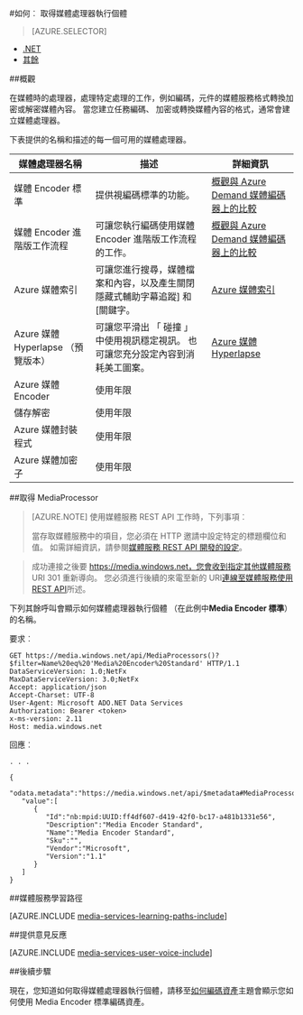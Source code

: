 <properties 
    pageTitle="如何建立媒體處理器 |Microsoft Azure" 
    description="瞭解如何建立媒體處理器元件編碼、 轉換格式、 加密或解密媒體內容的 Azure 媒體服務。" 
    services="media-services" 
    documentationCenter="" 
    authors="Juliako" 
    manager="erikre" 
    editor=""/>

<tags 
    ms.service="media-services" 
    ms.workload="media" 
    ms.tgt_pltfrm="na" 
    ms.devlang="na" 
    ms.topic="article" 
    ms.date="09/26/2016" 
    ms.author="juliako"/>


#<a name="how-to-get-a-media-processor-instance"></a>如何︰ 取得媒體處理器執行個體


> [AZURE.SELECTOR]
- [.NET](media-services-get-media-processor.md)
- [其餘](media-services-rest-get-media-processor.md)

##<a name="overview"></a>概觀

在媒體時的處理器，處理特定處理的工作，例如編碼，元件的媒體服務格式轉換加密或解密媒體內容。 當您建立任務編碼、 加密或轉換媒體內容的格式，通常會建立媒體處理器。

下表提供的名稱和描述的每一個可用的媒體處理器。

媒體處理器名稱|描述|詳細資訊
---|---|---
媒體 Encoder 標準|提供視編碼標準的功能。 |[概觀與 Azure Demand 媒體編碼器上的比較](media-services-encode-asset.md)
媒體 Encoder 進階版工作流程|可讓您執行編碼使用媒體 Encoder 進階版工作流程的工作。|[概觀與 Azure Demand 媒體編碼器上的比較](media-services-encode-asset.md)
Azure 媒體索引| 可讓您進行搜尋，媒體檔案和內容，以及產生關閉隱藏式輔助字幕追蹤] 和 [關鍵字。|[Azure 媒體索引](media-services-index-content.md)
Azure 媒體 Hyperlapse （預覽版本）|可讓您平滑出 「 碰撞 」 中使用視訊穩定視訊。 也可讓您充分設定內容到消耗美工圖案。|[Azure 媒體 Hyperlapse](media-services-hyperlapse-content.md)
Azure 媒體 Encoder|使用年限
儲存解密| 使用年限|
Azure 媒體封裝程式|使用年限|
Azure 媒體加密子|使用年限|

##<a name="get-mediaprocessor"></a>取得 MediaProcessor

>[AZURE.NOTE] 使用媒體服務 REST API 工作時，下列事項︰
>
>當存取媒體服務中的項目，您必須在 HTTP 邀請中設定特定的標題欄位和值。 如需詳細資訊，請參閱[媒體服務 REST API 開發的設定](media-services-rest-how-to-use.md)。

>成功連接之後要 https://media.windows.net，您會收到指定其他媒體服務 URI 301 重新導向。 您必須進行後續的來電至新的 URI[連線至媒體服務使用 REST API](media-services-rest-connect-programmatically.md)所述。 


下列其餘呼叫會顯示如何媒體處理器執行個體 （在此例中**Media Encoder 標準**） 的名稱。 



    
要求︰

    GET https://media.windows.net/api/MediaProcessors()?$filter=Name%20eq%20'Media%20Encoder%20Standard' HTTP/1.1
    DataServiceVersion: 1.0;NetFx
    MaxDataServiceVersion: 3.0;NetFx
    Accept: application/json
    Accept-Charset: UTF-8
    User-Agent: Microsoft ADO.NET Data Services
    Authorization: Bearer <token>
    x-ms-version: 2.11
    Host: media.windows.net
    
回應︰
        
    . . .
    
    {  
       "odata.metadata":"https://media.windows.net/api/$metadata#MediaProcessors",
       "value":[  
          {  
             "Id":"nb:mpid:UUID:ff4df607-d419-42f0-bc17-a481b1331e56",
             "Description":"Media Encoder Standard",
             "Name":"Media Encoder Standard",
             "Sku":"",
             "Vendor":"Microsoft",
             "Version":"1.1"
          }
       ]
    }


##<a name="media-services-learning-paths"></a>媒體服務學習路徑

[AZURE.INCLUDE [media-services-learning-paths-include](../../includes/media-services-learning-paths-include.md)]

##<a name="provide-feedback"></a>提供意見反應

[AZURE.INCLUDE [media-services-user-voice-include](../../includes/media-services-user-voice-include.md)]


##<a name="next-steps"></a>後續步驟

現在，您知道如何取得媒體處理器執行個體，請移至[如何編碼資產](media-services-rest-get-started.md)主題會顯示您如何使用 Media Encoder 標準編碼資產。
